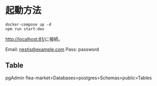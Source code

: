 # 起動方法

```bash:
docker-compose up -d
npm run start:dev
```

<http://localhost:81/>に接続。

Email: <nestjs@example.com>
Pass: password

## Table

pgAdmin
flea-market>Databases>postgres>Schemas>public>Tables

